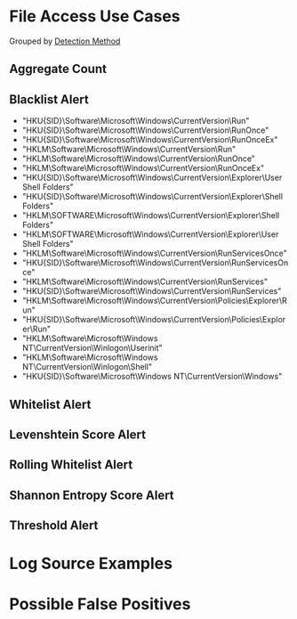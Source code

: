 # File Access Use Cases

Grouped by [Detection Method](/Detection-Methods.md)

## Aggregate Count


## Blacklist Alert
- "HKU\{SID}\Software\Microsoft\Windows\CurrentVersion\Run"
- "HKU\{SID}\Software\Microsoft\Windows\CurrentVersion\RunOnce"
- "HKU\{SID}\Software\Microsoft\Windows\CurrentVersion\RunOnceEx"
- "HKLM\Software\Microsoft\Windows\CurrentVersion\Run"
- "HKLM\Software\Microsoft\Windows\CurrentVersion\RunOnce"
- "HKLM\Software\Microsoft\Windows\CurrentVersion\RunOnceEx"
- "HKU\{SID}\Software\Microsoft\Windows\CurrentVersion\Explorer\User Shell Folders"
- "HKU\{SID}\Software\Microsoft\Windows\CurrentVersion\Explorer\Shell Folders"
- "HKLM\SOFTWARE\Microsoft\Windows\CurrentVersion\Explorer\Shell Folders"
- "HKLM\SOFTWARE\Microsoft\Windows\CurrentVersion\Explorer\User Shell Folders"
- "HKLM\Software\Microsoft\Windows\CurrentVersion\RunServicesOnce"
- "HKU\{SID}\Software\Microsoft\Windows\CurrentVersion\RunServicesOnce"
- "HKLM\Software\Microsoft\Windows\CurrentVersion\RunServices"
- "HKU\{SID}\Software\Microsoft\Windows\CurrentVersion\RunServices"
- "HKLM\Software\Microsoft\Windows\CurrentVersion\Policies\Explorer\Run"
- "HKU\{SID}\Software\Microsoft\Windows\CurrentVersion\Policies\Explorer\Run"
- "HKLM\Software\Microsoft\Windows NT\CurrentVersion\Winlogon\Userinit"
- "HKLM\Software\Microsoft\Windows NT\CurrentVersion\Winlogon\Shell"
- "HKU\{SID}\Software\Microsoft\Windows NT\CurrentVersion\Windows"


## Whitelist Alert


## Levenshtein Score Alert


## Rolling Whitelist Alert


## Shannon Entropy Score Alert


## Threshold Alert


# Log Source Examples
 

# Possible False Positives
